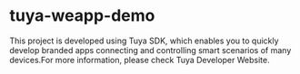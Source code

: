 # tuya-weapp-demo
This project is developed using Tuya SDK, which enables you to quickly develop branded apps connecting and controlling smart scenarios of many devices.For more information, please check Tuya Developer Website.
